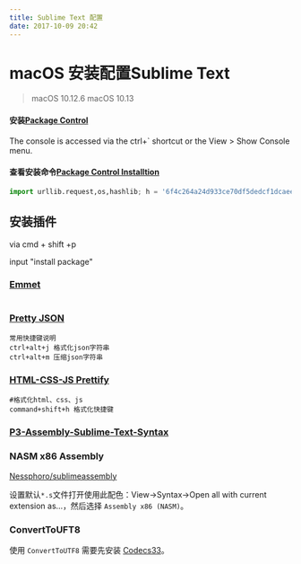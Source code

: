 ```yaml
---
title: Sublime Text 配置
date: 2017-10-09 20:42
---
```


# macOS 安装配置Sublime Text

>macOS 10.12.6
>macOS 10.13

#### 安装[Package Control](https://packagecontrol.io/)
The console is accessed via the ctrl+` shortcut or the View > Show Console menu.

#### 查看安装命令[Package Control Installtion](https://packagecontrol.io/installation)
```python
import urllib.request,os,hashlib; h = '6f4c264a24d933ce70df5dedcf1dcaee' + 'ebe013ee18cced0ef93d5f746d80ef60'; pf = 'Package Control.sublime-package'; ipp = sublime.installed_packages_path(); urllib.request.install_opener( urllib.request.build_opener( urllib.request.ProxyHandler()) ); by = urllib.request.urlopen( 'http://packagecontrol.io/' + pf.replace(' ', '%20')).read(); dh = hashlib.sha256(by).hexdigest(); print('Error validating download (got %s instead of %s), please try manual install' % (dh, h)) if dh != h else open(os.path.join( ipp, pf), 'wb' ).write(by)
```



## 安装插件

via cmd + shift +p

input "install package"



### [Emmet](https://emmet.io/)

```

```



### [Pretty JSON](http://blog.csdn.net/billfeller/article/details/39899435)

```
常用快捷键说明
ctrl+alt+j 格式化json字符串
ctrl+alt+m 压缩json字符串
```


### [HTML-CSS-JS Prettify](https://github.com/victorporof/Sublime-HTMLPrettify)

```
#格式化html、css、js
command+shift+h 格式化快捷键
```


### [P3-Assembly-Sublime-Text-Syntax](https://github.com/Jguer/P3-Assembly-Sublime-Text-Syntax)



### NASM x86 Assembly

[Nessphoro/sublimeassembly](https://github.com/Nessphoro/sublimeassembly)

设置默认`*.s`文件打开使用此配色：View->Syntax->Open all with current extension as…，然后选择 `Assembly x86 (NASM)`。



### ConvertToUFT8

使用 `ConvertToUTF8` 需要先安装 [Codecs33](https://github.com/seanliang/Codecs33/)。